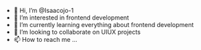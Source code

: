 - 👋 Hi, I’m @Isaacojo-1
- 👀 I’m interested in frontend development
- 🌱 I’m currently learning everything about frontend development
- 💞️ I’m looking to collaborate on UIUX projects
- 📫 How to reach me ...

<!---
Isaacojo-1/Isaacojo-1 is a ✨ special ✨ repository because its `README.md` (this file) appears on your GitHub profile.
You can click the Preview link to take a look at your changes.
--->

